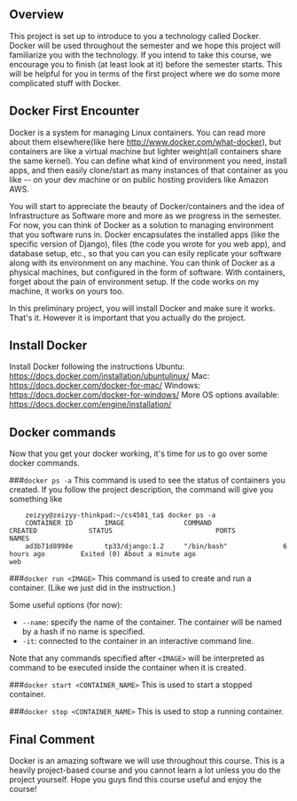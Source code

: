 Overview
--------

This project is set up to introduce to you a technology called Docker.
Docker will be used throughout the semester and we hope this project will familiarize you with the technology.
If you intend to take this course, we encourage you to finish (at least look at it) before the semester starts.
This will be helpful for you in terms of the first project where we do some more complicated stuff with Docker.

Docker First Encounter
----------------------
Docker is a system for managing Linux containers. You can read more about them elsewhere(like here http://www.docker.com/what-docker), but containers are like a virtual machine but lighter weight(all containers share the same kernel). You can define what kind of environment you need, install apps, and then easily clone/start as many instances of that container as you like -- on your dev machine or on public hosting providers like Amazon AWS.

You will start to appreciate the beauty of Docker/containers and the idea of Infrastructure as Software more and more as we progress in the semester. For now, you can think of Docker as a solution to managing environment that you software runs in. Docker encapsulates the installed apps (like the specific version of Django), files (the code you wrote for you web app), and database setup, etc., so that you can you can esily replicate your software along with its environment on any machine. You can think of Docker as a physical machines, but configured in the form of software. With containers, forget about the pain of environment setup. If the code works on my machine, it works on yours too.

In this preliminary project, you will install Docker and make sure it works. That's it. However it is important that you actually do the project.

Install Docker
--------------
Install Docker following the instructions Ubuntu: https://docs.docker.com/installation/ubuntulinux/ Mac: https://docs.docker.com/docker-for-mac/ Windows: https://docs.docker.com/docker-for-windows/ More OS options available: https://docs.docker.com/engine/installation/

Docker commands
---------------
Now that you get your docker working, it's time for us to go over some docker commands.

###`docker ps -a`
This command is used to see the status of containers you created. If you follow the project description, the command will give you something like
```
	zeizyy@zeizyy-thinkpad:~/cs4501_ta$ docker ps -a
	CONTAINER ID        IMAGE               COMMAND                  CREATED             STATUS                          PORTS               NAMES
	ad3b71d8998e        tp33/django:1.2     "/bin/bash"              6 hours ago         Exited (0) About a minute ago                       web
```

###`docker run <IMAGE>`
This command is used to create and run a container. (Like we just did in the instruction.)

Some useful options (for now):
- `--name`: specify the name of the container. The container will be named by a hash if no name is specified.
- `-it`: connected to the container in an interactive command line.

Note that any commands specified after `<IMAGE>` will be interpreted as command to be executed inside the container when it is created.

###`docker start <CONTAINER_NAME>`
This is used to start a stopped container.

###`docker stop <CONTAINER_NAME>`
This is used to stop a running container.

Final Comment
-------------
Docker is an amazing software we will use throughout this course. This is a heavily project-based course and you cannot learn a lot unless you do the project yourself. Hope you guys find this course useful and enjoy the course!
